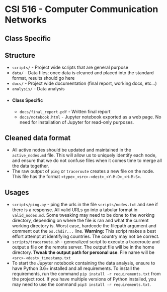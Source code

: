 # CSI 516 - Computer Communication Networks

## Class Specific

## Structure
- `scripts/` - Project wide scripts that are general purpose
- `data/` - Data files; once data is cleaned and placed into the standard format, results should go here
- `docs/` - Project wide documentation (final report, working docs, etc...)
- `analysis/` - Data analysis
- #### Class Specific
  - `docs/final_report.pdf` - Written final report 
  - `docs/notebook.html` - Jupyter notebook exported as a web page. No need for installation of Jupyter for read-only purposes.

## Cleaned data format
- All active nodes should be updated and maintained in the `active_nodes.md` file. This will allow us to uniquely identify each node, and ensure that we do not confuse files when it comes time to merge all the data together.
- The raw output of `ping` or `traceroute` creates a new file on the node. This file has the format `<type>_<src>-<dest>_<Y-M-D>_<H-M-S>`.


## Usages
- `scripts/ping.py` - ping the urls in the file `scripts/nodes.txt` and see if there is a response. All valid URLs go into a tabular format in `valid_nodes.md`. Some tweaking may need to be done to the working directory, depending on where the file is ran and what the current working directory is. Worst case, hardcode the filepath argument and comment out the `os.chdir...` line. **Warning:** This script makes a best effort attempt at identifying countries. The country may not be correct. 
- `scripts/traceroute.sh` - generalized script to execute a traceroute and output a file on the remote server. The output file will be in the home directory. **Tweak the output path for personal use**. File name will be `<src>-<dest>_timestamp.txt`
- To start the Jupyter notebook containing the data analysis, ensure to have Python 3.6+ installed and all requirements. To install the requirements, run the command `pip install -r requirements.txt` from the project root. If you have multiple versions of Python installed, you may need to use the command `pip3 install -r requirements.txt`.
